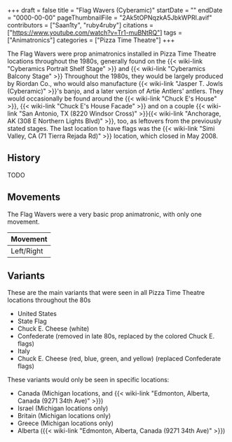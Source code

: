 +++
draft = false
title = "Flag Wavers (Cyberamic)"
startDate = ""
endDate = "0000-00-00"
pageThumbnailFile = "2Ak5tOPNqzkA5JbkWPRl.avif"
contributors = ["Saan1ty", "ruby4ruby"]
citations = ["https://www.youtube.com/watch?v=Tr1-muBNtRQ"]
tags = ["Animatronics"]
categories = ["Pizza Time Theatre"]
+++

The Flag Wavers were prop animatronics installed in Pizza Time Theatre locations throughout the 1980s, generally found on the {{< wiki-link "Cyberamics Portrait Shelf Stage" >}} and {{< wiki-link "Cyberamics Balcony Stage" >}} Throughout the 1980s, they would be largely produced by Riordan Co., who would also manufacture {{< wiki-link "Jasper T. Jowls (Cyberamic)" >}}'s banjo, and a later version of Artie Antlers' antlers. They would occasionally be found around the {{< wiki-link "Chuck E's House" >}}, {{< wiki-link "Chuck E's House Facade" >}} and on a couple {{< wiki-link "San Antonio, TX (8220 Windsor Cross)" >}}{{< wiki-link "Anchorage, AK (308 E Northern Lights Blvd)" >}}, too, as leftovers from the previously stated stages. The last location to have flags was the {{< wiki-link "Simi Valley, CA (71 Tierra Rejada Rd)" >}} location, which closed in May 2008.

## History

TODO

## Movements

The Flag Wavers were a very basic prop animatronic, with only one movement.

| Movement   |
|------------|
| Left/Right |

## Variants

These are the main variants that were seen in all Pizza Time Theatre locations throughout the 80s

- United States
- State Flag
- Chuck E. Cheese (white)
- Confederate (removed in late 80s, replaced by the colored Chuck E. flags)
- Italy
- Chuck E. Cheese (red, blue, green, and yellow) (replaced Confederate flags)

These variants would only be seen in specific locations:

- Canada (Michigan locations, and {{< wiki-link "Edmonton, Alberta, Canada (9271 34th Ave)" >}})
- Israel (Michigan locations only)
- Britain (Michigan locations only)
- Greece (Michigan locations only)
- Alberta ({{< wiki-link "Edmonton, Alberta, Canada (9271 34th Ave)" >}})
